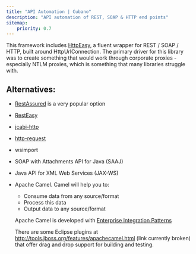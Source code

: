 ```yaml
---
title: "API Automation | Cubano"
description: "API automation of REST, SOAP & HTTP end points"
sitemap:
    priority: 0.7
---
```


This framework includes [HttpEasy](./httpeasy), a fluent wrapper for REST / SOAP / HTTP, built around HttpUrlConnection.  The primary driver for this library was to create something that would work through corporate proxies - especially NTLM proxies, which is something that many libraries struggle with. 

## Alternatives:

* [RestAssured](http://rest-assured.io) is a very popular option
* [RestEasy](http://resteasy.jboss.org)
* [jcabi-http](https://github.com/jcabi/jcabi-http)
* [http-request](https://github.com/kevinsawicki/http-request)
* wsimport
* SOAP with Attachments API for Java (SAAJ)
* Java API for XML Web Services (JAX-WS)
* Apache Camel. Camel will help you to:
    * Consume data from any source/format
    * Process this data
    * Output data to any source/format

  Apache Camel is developed with [Enterprise Integration Patterns](https://en.wikipedia.org/wiki/Enterprise_application_integration)
    
  There are some Eclipse plugins at http://tools.jboss.org/features/apachecamel.html (link currently broken) that offer drag and drop support for building and testing.
